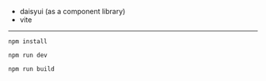 - daisyui (as a component library)
- vite

---

```
npm install
```

```
npm run dev
```

```
npm run build
```
